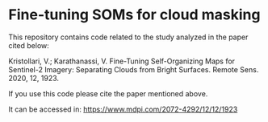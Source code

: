 # Fine-tuning SOMs for cloud masking 

This repository contains code related to the study analyzed in the paper cited below:

Kristollari, V.; Karathanassi, V. Fine-Tuning Self-Organizing Maps for Sentinel-2 Imagery: Separating Clouds from Bright Surfaces. Remote Sens. 2020, 12, 1923. 

If you use this code please cite the paper mentioned above.

It can be accessed in: https://www.mdpi.com/2072-4292/12/12/1923
































